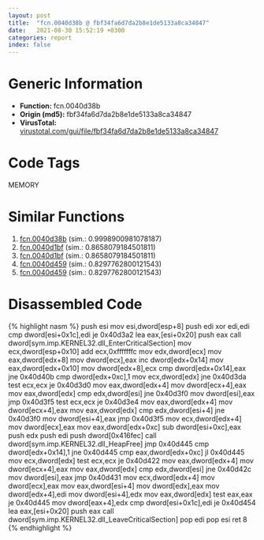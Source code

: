 ```yaml
---
layout: post
title:  "fcn.0040d38b @ fbf34fa6d7da2b8e1de5133a8ca34847"
date:   2021-08-30 15:52:19 +0300
categories: report
index: false
---
```


# Generic Information
- **Function:** fcn.0040d38b
- **Origin (md5):** fbf34fa6d7da2b8e1de5133a8ca34847
- **VirusTotal:** [virustotal.com/gui/file/fbf34fa6d7da2b8e1de5133a8ca34847][virustotal_ref]

# Code Tags
<span class="tag" id="MEMORY">MEMORY</span>


# Similar Functions

1. [fcn.0040d38b][similar_1_ref] (sim.: 0.9998900981078187)
2. [fcn.0040d1bf][similar_2_ref] (sim.: 0.8658079184501811)
3. [fcn.0040d1bf][similar_3_ref] (sim.: 0.8658079184501811)
4. [fcn.0040d459][similar_4_ref] (sim.: 0.8297762800121543)
5. [fcn.0040d459][similar_5_ref] (sim.: 0.8297762800121543)


# Disassembled Code

{% highlight nasm %}
push esi
mov esi,dword[esp+8]
push edi
xor edi,edi
cmp dword[esi+0x1c],edi
je 0x40d3a2
lea eax,[esi+0x20]
push eax
call dword[sym.imp.KERNEL32.dll_EnterCriticalSection]
mov ecx,dword[esp+0x10]
add ecx,0xfffffffc
mov edx,dword[ecx]
mov eax,dword[edx+8]
mov dword[ecx],eax
inc dword[edx+0x14]
mov eax,dword[edx+0x10]
mov dword[edx+8],ecx
cmp dword[edx+0x14],eax
jne 0x40d40b
cmp dword[edx+0xc],1
mov ecx,dword[edx]
jne 0x40d3da
test ecx,ecx
je 0x40d3d0
mov eax,dword[edx+4]
mov dword[ecx+4],eax
mov eax,dword[edx]
cmp edx,dword[esi]
jne 0x40d3f0
mov dword[esi],eax
jmp 0x40d3f5
test ecx,ecx
je 0x40d3e4
mov eax,dword[edx+4]
mov dword[ecx+4],eax
mov eax,dword[edx]
cmp edx,dword[esi+4]
jne 0x40d3f0
mov dword[esi+4],eax
jmp 0x40d3f5
mov ecx,dword[edx+4]
mov dword[ecx],eax
mov eax,dword[edx+0xc]
sub dword[esi+0xc],eax
push edx
push edi
push dword[0x416fec]
call dword[sym.imp.KERNEL32.dll_HeapFree]
jmp 0x40d445
cmp dword[edx+0x14],1
jne 0x40d445
cmp eax,dword[edx+0xc]
jl 0x40d445
mov ecx,dword[edx]
test ecx,ecx
je 0x40d422
mov eax,dword[edx+4]
mov dword[ecx+4],eax
mov eax,dword[edx]
cmp edx,dword[esi]
jne 0x40d42c
mov dword[esi],eax
jmp 0x40d431
mov ecx,dword[edx+4]
mov dword[ecx],eax
mov eax,dword[esi+4]
mov dword[edx],eax
mov dword[edx+4],edi
mov dword[esi+4],edx
mov eax,dword[edx]
test eax,eax
je 0x40d445
mov dword[eax+4],edx
cmp dword[esi+0x1c],edi
je 0x40d454
lea eax,[esi+0x20]
push eax
call dword[sym.imp.KERNEL32.dll_LeaveCriticalSection]
pop edi
pop esi
ret 8
{% endhighlight %}


[similar_1_ref]: /report/fcn.0040d38b@6f11dca39a331a6e158b2810d4d8234f
[similar_2_ref]: /report/fcn.0040d1bf@fbf34fa6d7da2b8e1de5133a8ca34847
[similar_3_ref]: /report/fcn.0040d1bf@6f11dca39a331a6e158b2810d4d8234f
[similar_4_ref]: /report/fcn.0040d459@6f11dca39a331a6e158b2810d4d8234f
[similar_5_ref]: /report/fcn.0040d459@fbf34fa6d7da2b8e1de5133a8ca34847
[virustotal_ref]: https://www.virustotal.com/gui/file/fbf34fa6d7da2b8e1de5133a8ca34847